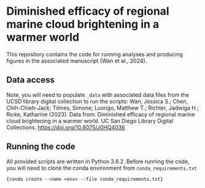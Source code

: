 # Diminished efficacy of regional marine cloud brightening in a warmer world
This repository contains the code for running analyses and producing figures in the associated manuscript (Wan et al., 2024). 

## Data access
Note, you will need to populate `_data` with associated data files from the UCSD library digital collection to run the scripts:
Wan, Jessica S.; Chen, Chih-Chieh-Jack; Tilmes, Simone; Luongo, Matthew T.; Richter, Jadwiga H.; Ricke, Katharine (2023). Data from: Diminished efficacy of regional marine cloud brightening in a warmer world. UC San Diego Library Digital Collections. https://doi.org/10.6075/J0HQ4036

## Running the code
All provided scripts are written in Python 3.8.2. Before running the code, you will need to clone the conda environment from `conda_requirements.txt`
```
{conda create --name <env> --file conda_requirements.txt}
```



